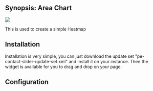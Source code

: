 ## Synopsis: Area Chart

![](../images/pe-heatmap-chart.png)

This is used to create a simple Heatmap

## Installation

Installation is very simple, you can just download the update set "pe-contact-slider-update-set.xml" and install it on your instance. Then the widget is available for you to drag and drop on your page.

## Configuration